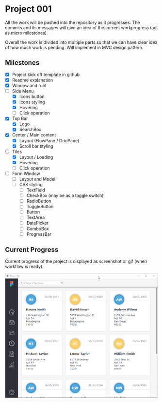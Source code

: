 # Project 001
All the work will be pushed into the repository as it progresses. The commits and its messages will give an idea of the current workprogress (act as micro milestones).

Overall the work is divided into multiple parts so that we can have clear idea of how much work is pending. Will implement in MVC design pattern. 

## Milestones
- [x] Project kick off template in github
- [x] Readme explanation
- [x] Window and root
- [ ] Side Menu
   - [x] Icons button
   - [x] Icons styling
   - [x] Hovering
   - [ ] Click operation
- [x] Top Bar
   - [x] Logo
   - [x] SearchBox
- [x] Center / Main content
   - [x] Layout (FlowPane / GridPane)
   - [x] Scroll bar styling
- [ ] Tiles
   - [x] Layout / Loading
   - [x] Hovering
   - [ ] Click operation
- [ ] Form Window
   - [ ] Layout and Model
   - [ ] CSS styling
      - [ ] TextField
      - [ ] CheckBox (may be as a toggle switch)
      - [ ] RadioButton
      - [ ] ToggleButton
      - [ ] Button
      - [ ] TextArea
      - [ ] DatePicker
      - [ ] ComboBox
      - [ ] ProgressBar
 
 ## Current Progress
 Current progress of the project is displayed as screenshot or gif (when workflow is ready).
 
 ![](https://github.com/saidandem/project_001/blob/master/src/main/resources/gitfiles/status.gif)
